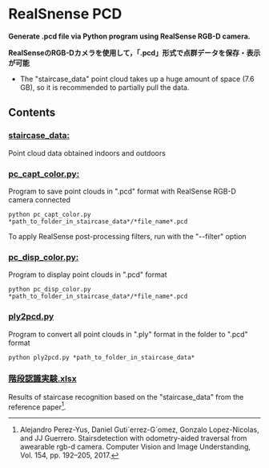 # RealSnense PCD
**Generate .pcd file via Python program using RealSense RGB-D camera.**

**RealSenseのRGB-Dカメラを使用して，「.pcd」形式で点群データを保存・表示が可能**

* The "staircase_data" point cloud takes up a huge amount of space (7.6 GB), so it is recommended to partially pull the data.

## Contents

### [staircase_data:](https://github.com/Timur-TUT/RealSnense_pcd/tree/master/staircase_data)

Point cloud data obtained indoors and outdoors

### [pc_capt_color.py:](https://github.com/Timur-TUT/RealSnense_pcd/blob/master/pc_capt_color.py)

Program to save point clouds in ".pcd" format with RealSense RGB-D camera connected

```python pc_capt_color.py *path_to_folder_in_staircase_data*/*file_name*.pcd```

To apply RealSense post-processing filters, run with the "--filter" option

### [pc_disp_color.py:](https://github.com/Timur-TUT/RealSnense_pcd/blob/master/pc_disp_color.py)

Program to display point clouds in ".pcd" format

```python pc_disp_color.py *path_to_folder_in_staircase_data*/*file_name*.pcd```

### [ply2pcd.py](https://github.com/Timur-TUT/RealSnense_pcd/blob/master/ply2pcd.py)

Program to convert all point clouds in ".ply" format in the folder to ".pcd" format

```python ply2pcd.py *path_to_folder_in_staircase_data*```

### [階段認識実験.xlsx](https://github.com/Timur-TUT/RealSnense_pcd/blob/master/%E9%9A%8E%E6%AE%B5%E8%AA%8D%E8%AD%98%E5%AE%9F%E9%A8%93.xlsx)

Results of staircase recognition based on the "staircase_data" from the reference paper[^1].

[^1]: Alejandro Perez-Yus, Daniel Guti´errez-G´omez, Gonzalo Lopez-Nicolas, and JJ Guerrero. Stairsdetection with odometry-aided traversal from awearable rgb-d camera. Computer Vision and Image Understanding, Vol. 154, pp. 192–205, 2017.
